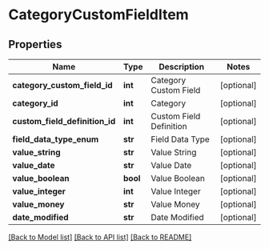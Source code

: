 # CategoryCustomFieldItem

## Properties
Name | Type | Description | Notes
------------ | ------------- | ------------- | -------------
**category_custom_field_id** | **int** | Category Custom Field | [optional] 
**category_id** | **int** | Category | [optional] 
**custom_field_definition_id** | **int** | Custom Field Definition | [optional] 
**field_data_type_enum** | **str** | Field Data Type | [optional] 
**value_string** | **str** | Value String | [optional] 
**value_date** | **str** | Value Date | [optional] 
**value_boolean** | **bool** | Value Boolean | [optional] 
**value_integer** | **int** | Value Integer | [optional] 
**value_money** | **str** | Value Money | [optional] 
**date_modified** | **str** | Date Modified | [optional] 

[[Back to Model list]](../README.md#documentation-for-models) [[Back to API list]](../README.md#documentation-for-api-endpoints) [[Back to README]](../README.md)


